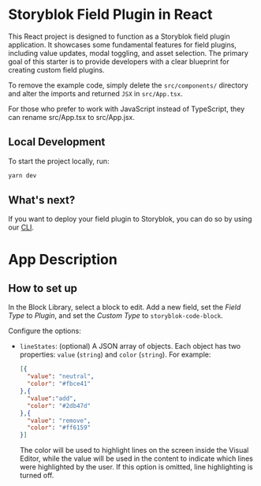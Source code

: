 # Storyblok Field Plugin in React

This React project is designed to function as a Storyblok field plugin application. It showcases some fundamental features for field plugins, including value updates, modal toggling, and asset selection. The primary goal of this starter is to provide developers with a clear blueprint for creating custom field plugins.

To remove the example code, simply delete the `src/components/` directory and alter the imports and returned `JSX` in `src/App.tsx`.

For those who prefer to work with JavaScript instead of TypeScript, they can rename src/App.tsx to src/App.jsx.

## Local Development

To start the project locally, run:

```bash
yarn dev
```

## What's next?

If you want to deploy your field plugin to Storyblok, you can do so by using our [CLI](https://www.npmjs.com/package/@storyblok/field-plugin-cli).

# App Description

[//]: # (TODO)

## How to set up

In the Block Library, select a block to edit. Add a new field, set the _Field Type_ to _Plugin_, and set the _Custom Type_ to `storyblok-code-block`.

Configure the options:

* `lineStates`: (optional) A JSON array of objects. Each object has two properties: `value` (`string`) and `color` (`string`). For example:
    ```json
    [{ 
      "value": "neutral", 
      "color": "#fbce41"
    },{
      "value":"add",
      "color": "#2db47d"
    },{
      "value": "remove",
      "color": "#ff6159"
    }]
    ```
    The color will be used to highlight lines on the screen inside the Visual Editor, while the value will be used in the content to indicate which lines were highlighted by the user. 
    If this option is omitted, line highlighting is turned off.
